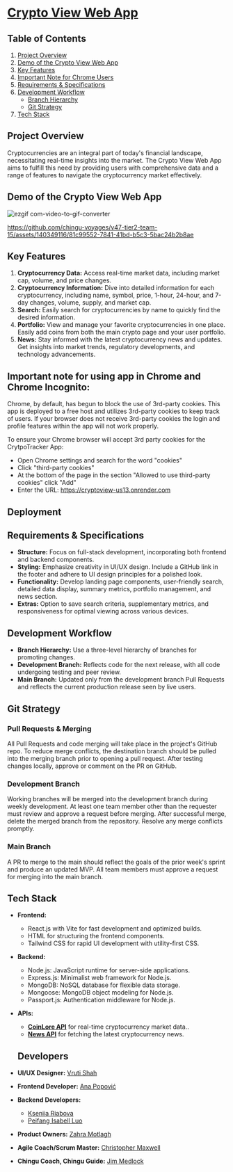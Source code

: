 
# [**Crypto View Web App**](https://cryptoview-us13.onrender.com)

## Table of Contents
1. [Project Overview](#project-overview)
2. [Demo of the Crypto View Web App](#demo-of-the-crypto-view-web-app)
3. [Key Features](#key-features)
4. [Important Note for Chrome Users](#important-note-for-chrome-users)
5. [Requirements & Specifications](#requirements--specifications)
6. [Development Workflow](#development-workflow)
   - [Branch Hierarchy](#branch-hierarchy)
   - [Git Strategy](#git-strategy)
7. [Tech Stack](#tech-stack)

## Project Overview
Cryptocurrencies are an integral part of today's financial landscape, necessitating real-time insights into the market. The Crypto View Web App aims to fulfill this need by providing users with comprehensive data and a range of features to navigate the cryptocurrency market effectively.

##  Demo of the Crypto View Web App 

![ezgif com-video-to-gif-converter](https://github.com/chingu-voyages/v47-tier2-team-15/assets/140349116/6411ecba-5ab9-4d61-9457-2683ab24bdcb)

https://github.com/chingu-voyages/v47-tier2-team-15/assets/140349116/81c99552-7841-41bd-b5c3-5bac24b2b8ae


## Key Features
1. **Cryptocurrency Data:** Access real-time market data, including market cap, volume, and price changes.
2. **Cryptocurrency Information:** Dive into detailed information for each cryptocurrency, including name, symbol, price, 1-hour, 24-hour, and 7-day changes, volume, supply, and market cap.
3. **Search:** Easily search for cryptocurrencies by name to quickly find the desired information.
4. **Portfolio:** View and manage your favorite cryptocurrencies in one place. Easily add coins from both the main crypto page and your user portfolio.
5. **News:** Stay informed with the latest cryptocurrency news and updates. Get insights into market trends, regulatory developments, and technology advancements.


## Important note for using app in Chrome and Chrome Incognito:
Chrome, by default, has begun to block the use of 3rd-party cookies. This app is deployed to a free host and utilizes 3rd-party cookies to keep track of users. If your browser does not receive 3rd-party cookies the login and profile features within the app will not work properly.

To ensure your Chrome browser will accept 3rd party cookies for the CrytpoTracker App:
- Open Chrome settings and search for the word "cookies"
- Click "third-party cookies"
- At the bottom of the page in the section "Allowed to use third-party cookies" click "Add"
- Enter the URL: https://cryptoview-us13.onrender.com
  
## Deployment

## Requirements & Specifications
- **Structure:** Focus on full-stack development, incorporating both frontend and backend components.
- **Styling:** Emphasize creativity in UI/UX design. Include a GitHub link in the footer and adhere to UI design principles for a polished look.
- **Functionality:** Develop landing page components, user-friendly search, detailed data display, summary metrics,  portfolio management, and news section.
- **Extras:** Option to save search criteria, supplementary metrics, and responsiveness for optimal viewing across various devices.

## Development Workflow
- **Branch Hierarchy:** Use a three-level hierarchy of branches for promoting changes.
- **Development Branch:** Reflects code for the next release, with all code undergoing testing and peer review.
- **Main Branch:** Updated only from the development branch Pull Requests and reflects the current production release seen by live users.

## Git Strategy
### Pull Requests & Merging
All Pull Requests and code merging will take place in the project's GitHub repo. To reduce merge conflicts, the destination branch should be pulled into the merging branch prior to opening a pull request. After testing changes locally, approve or comment on the PR on GitHub.
### Development Branch
Working branches will be merged into the development branch during weekly development. At least one team member other than the requester must review and approve a request before merging. After successful merge, delete the merged branch from the repository. Resolve any merge conflicts promptly.
### Main Branch
A PR to merge to the main should reflect the goals of the prior week's sprint and produce an updated MVP. All team members must approve a request for merging into the main branch.

## Tech Stack

- **Frontend:** 
  - React.js with Vite for fast development and optimized builds.
  - HTML for structuring the frontend components.
  - Tailwind CSS for rapid UI development with utility-first CSS.
- **Backend:**
  - Node.js: JavaScript runtime for server-side applications.
  - Express.js: Minimalist web framework for Node.js.
  - MongoDB: NoSQL database for flexible data storage.
  - Mongoose: MongoDB object modeling for Node.js.
  - Passport.js: Authentication middleware for Node.js.
    
- **APIs:**
  - [**CoinLore API**](https://www.coinlore.com/cryptocurrency-data-api) for real-time cryptocurrency market data..
  - [**News API**](https://newsapi.org) for fetching the latest cryptocurrency news.
  
  ## Developers
- **UI/UX Designer:** [Vruti Shah](https://www.linkedin.com/in/vruti-shah-29a393130/)
- **Frontend Developer:** [Ana Popović](https://www.linkedin.com/in/franecode/)
- **Backend Developers:**
  - [Kseniia Riabova](https://www.linkedin.com/in/kseniia-riabova-32712b29b/?originalSubdomain=es)
  - [Peifang Isabell Luo](https://www.linkedin.com/in/peifang-luo-dev/)
- **Product Owners:** [Zahra Motlagh](https://www.linkedin.com/in/zahra-motlagh/)
- **Agile Coach/Scrum Master:** [Christopher Maxwell](https://www.linkedin.com/in/christopher-maxwell-a59603240/)
- **Chingu Coach, Chingu Guide:** [Jim Medlock](https://www.linkedin.com/in/jdmedlock/)
